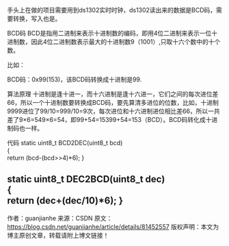 手头上在做的项目需要用到ds1302实时时钟，ds1302读出来的数据是BCD码，需要转换，写入也是。

BCD码
BCD是指用二进制来表示十进制数的编码，即用4位二进制来表示一位十进制数，因此4位二进制数表示最大的十进制数9（1001）,只取十六个数中的十个数。

比如：

BCD码：0x99(153)，该BCD码转换成十进制是99.

算法原理
十进制是逢十进一，而十六进制是逢十六进一，它们之间的每次进位差66，所以一个十进制数要转换成BCD码，要先算清多进位的位数，比如，十进制9999进位了99/10=999/10=9次，每次进位和十六进制进位相比差66，所以一共差了9×6=549×6=54，即99+54=15399+54=153（BCD）。BCD码转化成十进制码也一样。

代码
static uint8_t BCD2DEC(uint8_t bcd)  
{  
    return (bcd-(bcd>>4)*6);
}  

static uint8_t DEC2BCD(uint8_t dec)  
{  
    return (dec+(dec/10)*6);
} 
--------------------- 
作者：guanjianhe 
来源：CSDN 
原文：https://blog.csdn.net/guanjianhe/article/details/81452557 
版权声明：本文为博主原创文章，转载请附上博文链接！
